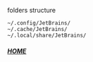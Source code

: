 folders structure
```shell script
~/.config/JetBrains/
~/.cache/JetBrains/
~/.local/share/JetBrains/
````

##### [HOME](./../../../README.md)